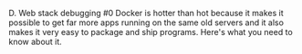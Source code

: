 D. Web stack debugging #0
Docker is hotter than hot because it makes it possible to get far more apps running on the same old servers and it also makes it very easy to package and ship programs. Here's what you need to know about it.

